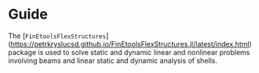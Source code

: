 # Guide

The [`FinEtoolsFlexStructures`]
(https://petrkryslucsd.github.io/FinEtoolsFlexStructures.jl/latest/index.html)
package is used to solve static and dynamic linear and nonlinear  problems
involving beams and linear static and dynamic analysis of shells.


